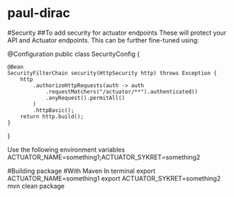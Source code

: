 # paul-dirac

#Security
##To add security for actuator endpoints
These will protect your API and Actuator endpoints. This can be further fine-tuned using:

@Configuration
public class SecurityConfig {

    @Bean
    SecurityFilterChain security(HttpSecurity http) throws Exception {
        http
            .authorizeHttpRequests(auth -> auth
                .requestMatchers("/actuator/**").authenticated()
                .anyRequest().permitAll()
            )
            .httpBasic();
        return http.build();
    }
}

Use the following environment variables
ACTUATOR_NAME=something1;ACTUATOR_SYKRET=something2

#Building package
#With Maven
In terminal
export ACTUATOR_NAME=something1
export ACTUATOR_SYKRET=something2
mvn clean package